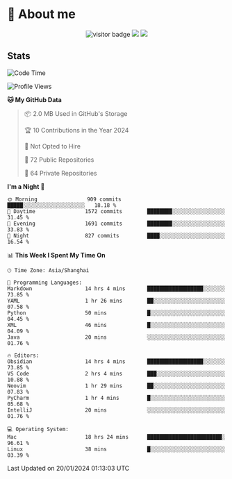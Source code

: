 <!-- ![](https://youpai.roccoshi.top/img/20200804214216.png) -->

# 🧐 About me
 
<p align="center">
<img src="https://visitor-badge.laobi.icu/badge?page_id=Lincest.Lincest&title=hits" alt="visitor badge"/>
<a href="mailto:imroccoshi@gmail.com"><img src="https://img.shields.io/badge/gmail-imroccoshi%40gmail.com-red"></a>
<a href="https://blog.roccoshi.top"><img src="https://img.shields.io/badge/blog-roccoshi-green"></a>
</p>

## Stats

<!--START_SECTION:waka-->
![Code Time](http://img.shields.io/badge/Code%20Time-937%20hrs%2048%20mins-blue)

![Profile Views](http://img.shields.io/badge/Profile%20Views-0-blue)

**🐱 My GitHub Data** 

> 📦 2.0 MB Used in GitHub's Storage 
 > 
> 🏆 10 Contributions in the Year 2024
 > 
> 🚫 Not Opted to Hire
 > 
> 📜 72 Public Repositories 
 > 
> 🔑 64 Private Repositories 
 > 
**I'm a Night 🦉** 

```text
🌞 Morning                909 commits         █████░░░░░░░░░░░░░░░░░░░░   18.18 % 
🌆 Daytime                1572 commits        ████████░░░░░░░░░░░░░░░░░   31.45 % 
🌃 Evening                1691 commits        ████████░░░░░░░░░░░░░░░░░   33.83 % 
🌙 Night                  827 commits         ████░░░░░░░░░░░░░░░░░░░░░   16.54 % 
```


📊 **This Week I Spent My Time On** 

```text
🕑︎ Time Zone: Asia/Shanghai

💬 Programming Languages: 
Markdown                 14 hrs 4 mins       ██████████████████░░░░░░░   73.85 % 
YAML                     1 hr 26 mins        ██░░░░░░░░░░░░░░░░░░░░░░░   07.58 % 
Python                   50 mins             █░░░░░░░░░░░░░░░░░░░░░░░░   04.45 % 
XML                      46 mins             █░░░░░░░░░░░░░░░░░░░░░░░░   04.09 % 
Java                     20 mins             ░░░░░░░░░░░░░░░░░░░░░░░░░   01.76 % 

🔥 Editors: 
Obsidian                 14 hrs 4 mins       ██████████████████░░░░░░░   73.85 % 
VS Code                  2 hrs 4 mins        ███░░░░░░░░░░░░░░░░░░░░░░   10.88 % 
Neovim                   1 hr 29 mins        ██░░░░░░░░░░░░░░░░░░░░░░░   07.83 % 
PyCharm                  1 hr 4 mins         █░░░░░░░░░░░░░░░░░░░░░░░░   05.68 % 
IntelliJ                 20 mins             ░░░░░░░░░░░░░░░░░░░░░░░░░   01.76 % 

💻 Operating System: 
Mac                      18 hrs 24 mins      ████████████████████████░   96.61 % 
Linux                    38 mins             █░░░░░░░░░░░░░░░░░░░░░░░░   03.39 % 
```


 Last Updated on 20/01/2024 01:13:03 UTC
<!--END_SECTION:waka-->



